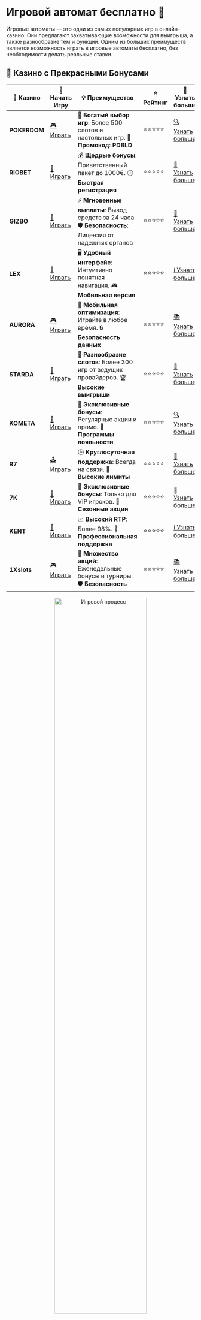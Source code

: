 # Игровой автомат бесплатно 🎰

Игровые автоматы — это одни из самых популярных игр в онлайн-казино. Они предлагают захватывающие возможности для выигрыша, а также разнообразие тем и функций. Одним из больших преимуществ является возможность играть в игровые автоматы бесплатно, без необходимости делать реальные ставки.

## 🌟 Казино с Прекрасными Бонусами

| 🎲 **Казино** | 🔗 **Начать Игру** | 💡 **Преимущество** | ⭐ **Рейтинг** | 🔗 **Узнать больше** |
|--------------|---------------------|---------------------|----------------|----------------------|
| **POKERDOM**  | [🎮 Играть](https://brandplay.link/4k77v2yx) | 🎉 **Богатый выбор игр**: Более 500 слотов и настольных игр. 🎁 **Промокод**: **PDBLD** | ⭐⭐⭐⭐⭐ | [🔍 Узнать больше](https://brandplay.link/4k77v2yx) |
| **RIOBET**    | [🎰 Играть](https://brandplay.link/7xBLTPyj) | 💰 **Щедрые бонусы**: Приветственный пакет до 1000€. 🕒 **Быстрая регистрация** | ⭐⭐⭐⭐⭐ | [📖 Узнать больше](https://brandplay.link/7xBLTPyj) |
| **GIZBO**     | [🎲 Играть](https://brandplay.link/bprXw4YV) | ⚡ **Мгновенные выплаты**: Вывод средств за 24 часа. 🛡️ **Безопасность**: Лицензия от надежных органов | ⭐⭐⭐⭐⭐ | [📝 Узнать больше](https://brandplay.link/bprXw4YV) |
| **LEX**       | [🤑 Играть](https://brandplay.link/zW4hdDFV) | 🖥️ **Удобный интерфейс**: Интуитивно понятная навигация. 🎮 **Мобильная версия** | ⭐⭐⭐⭐⭐ | [ℹ️ Узнать больше](https://brandplay.link/zW4hdDFV) |
| **AURORA**    | [🎮 Играть](https://10trafic-stat2.com/click/668546556bcc6313411604bd/6766/13032/subaccount) | 📱 **Мобильная оптимизация**: Играйте в любое время. 🔒 **Безопасность данных** | ⭐⭐⭐⭐⭐ | [📚 Узнать больше](https://10trafic-stat2.com/click/668546556bcc6313411604bd/6766/13032/subaccount) |
| **STARDА**    | [🎯 Играть](https://brandplay.link/fB7xwRFL) | 🎰 **Разнообразие слотов**: Более 300 игр от ведущих провайдеров. 🏆 **Высокие выигрыши** | ⭐⭐⭐⭐⭐ | [🔎 Узнать больше](https://brandplay.link/fB7xwRFL) |
| **KOMETA**    | [🎰 Играть](https://brandplay.link/8ZymQJV8) | 🎁 **Эксклюзивные бонусы**: Регулярные акции и промо. 🔄 **Программы лояльности** | ⭐⭐⭐⭐⭐ | [🔍 Узнать больше](https://brandplay.link/8ZymQJV8) |
| **R7**        | [🕹️ Играть](https://brandplay.link/bMd3Yjsw) | 🕒 **Круглосуточная поддержка**: Всегда на связи. 💸 **Высокие лимиты** | ⭐⭐⭐⭐⭐ | [📖 Узнать больше](https://brandplay.link/bMd3Yjsw) |
| **7K**        | [🎲 Играть](https://brandplay.link/BvQyFShp) | 🌟 **Эксклюзивные бонусы**: Только для VIP игроков. 🎉 **Сезонные акции** | ⭐⭐⭐⭐⭐ | [📝 Узнать больше](https://brandplay.link/BvQyFShp) |
| **KENT**      | [🤑 Играть](https://brandplay.link/Fv2WP3js) | 📈 **Высокий RTP**: Более 98%. 💼 **Профессиональная поддержка** | ⭐⭐⭐⭐⭐ | [ℹ️ Узнать больше](https://brandplay.link/Fv2WP3js) |
| **1Xslots**   | [🎮 Играть](https://brandplay.link/hSB1khtr) | 🎉 **Множество акций**: Еженедельные бонусы и турниры. 🛡️ **Безопасность** | ⭐⭐⭐⭐⭐ | [📚 Узнать больше](https://brandplay.link/hSB1khtr) |

<div align="center"> <img src="https://i.pinimg.com/originals/1d/b3/25/1db325483acbe642c6d4e6fdd73a4988.gif" alt="Игровой процесс" width="70%"> </div>
---

## 🚀 Быстрые Выигрыши и Поддержка

| 🎲 **Казино** | 🔗 **Начать Игру** | 💡 **Преимущество** | ⭐ **Рейтинг** | 🔗 **Узнать больше** |
|--------------|---------------------|---------------------|----------------|----------------------|
| **GAMA**      | [🎯 Играть](https://brandplay.link/j6NMKsDz) | 🔍 **Интуитивный интерфейс**: Легкость использования. 🏅 **Престижные турниры** | ⭐⭐⭐⭐☆ | [🔎 Узнать больше](https://brandplay.link/j6NMKsDz) |
| **ONION**     | [🎰 Играть](https://brandplay.link/zBGRVpQ9) | 🤑 **Низкие ставки**: Идеально для начинающих. 🔄 **Быстрые выводы** | ⭐⭐⭐⭐☆ | [🔍 Узнать больше](https://brandplay.link/zBGRVpQ9) |
| **ЧЕМПИОН**   | [🕹️ Играть](https://temon-gter.cfd/go/lRq?p80412p304504pcc44t17455) | 🏅 **Лояльная программа**: Награды за активность. 🎁 **Ежемесячные бонусы** | ⭐⭐⭐⭐☆ | [📖 Узнать больше](https://temon-gter.cfd/go/lRq?p80412p304504pcc44t17455) |
| **VAVADA**    | [🎲 Играть](https://vavadapartner.pro/?promo=ea5c9275-6854-4505-94fc-95ab18221945-linkb2) | 🚀 **Быстрая регистрация**: Начните играть мгновенно. 🔐 **Безопасные транзакции** | ⭐⭐⭐⭐☆ | [📝 Узнать больше](https://vavadapartner.pro/?promo=ea5c9275-6854-4505-94fc-95ab18221945-linkb2) |
| **FRIENDS**   | [🤑 Играть](https://gofriends.mba/linkb2) | 🤝 **Социальные игры**: Играйте с друзьями. 🌐 **Мультиплатформенность** | ⭐⭐⭐⭐☆ | [ℹ️ Узнать больше](https://gofriends.mba/linkb2) |
| **1WIN**      | [🎮 Играть](https://brandplay.link/smXVpBbG) | 🏆 **Спортивные ставки**: Широкий выбор видов спорта. 💵 **Высокие коэффициенты** | ⭐⭐⭐⭐☆ | [📚 Узнать больше](https://brandplay.link/smXVpBbG) |
| **DRIP**      | [🎯 Играть](https://drp-ircp01.com/c07e6a3db) | 🌐 **Инновационные игры**: Новейшие игровые технологии. 🛡️ **Высокая безопасность** | ⭐⭐⭐⭐☆ | [🔎 Узнать больше](https://drp-ircp01.com/c07e6a3db) |
| **JOYCASINO** | [🎰 Играть](https://rpc30.call2me.pro/?/ru/registration?apkpop=0&partner=p24970p3291217pc98f) | 🎁 **Приятные бонусы**: Ежедневные акции и подарки. 🕹️ **Разнообразие игр** | ⭐⭐⭐⭐☆ | [🔍 Узнать больше](https://rpc30.call2me.pro/?/ru/registration?apkpop=0&partner=p24970p3291217pc98f) |
| **PLAYFORTUNA** | [🎮 Играть](https://fortunapromo.net/alt/playfortuna/registration?0dc4a9362a71feb7e3f165fb8e766f70) | 🎉 **Регулярные акции**: Бонусы, фриспины и многое другое. 🏅 **Турниры** | ⭐⭐⭐⭐☆ | [📚 Узнать больше](https://fortunapromo.net/alt/playfortuna/registration?0dc4a9362a71feb7e3f165fb8e766f70) |
| **SYKAA**     | [🤑 Играть](https://s-two-way.com/?source=linkb2&pid=30697) | 💸 **Доступные ставки**: Идеально для новичков. 🎁 **Щедрые бонусы** | ⭐⭐⭐⭐☆ | [🔍 Узнать больше](https://s-two-way.com/?source=linkb2&pid=30697) |

<div align="center"> <img src="https://i.pinimg.com/originals/1d/b3/25/1db325483acbe642c6d4e6fdd73a4988.gif" alt="Игровой процесс" width="70%"> </div>

![Игровой автомат бесплатно](https://i.pinimg.com/originals/a9/29/6e/a9296ea1cf6a7c20a985e593451f0323.png)

## Почему играть в игровые автоматы бесплатно? 🎮

Игровые автоматы на виртуальных платформах позволяют игрокам наслаждаться игровым процессом без необходимости делать реальные ставки. Вот несколько причин, почему это выгодно:

1. **Обучение и практика**: Бесплатная игра позволяет новичкам освоиться с правилами и механиками слотов.
2. **Нет риска потери денег**: Играя бесплатно, вы можете наслаждаться процессом, не беспокоясь о финансовых рисках.
3. **Тестирование стратегий**: Бесплатные игры — это отличный способ опробовать различные стратегии и тактики, не вкладывая деньги.
4. **Развлечение**: Игра в игровые автоматы может быть просто увлекательным занятием, даже без реальных ставок.

### Бесплатные игровые автоматы для всех типов игроков 🎲

1. **Симуляторы слотов**: Многие онлайн-казино предлагают бесплатные версии своих популярных слотов. В таких играх используется та же механика, что и в платных версиях, но без риска потери денег.
2. **Без регистрации**: Бесплатные игровые автоматы можно запускать сразу, без необходимости создания аккаунта или регистрации в казино.
3. **Демо-режимы**: Демо-режимы предлагают полное ощущение игры, но без ставок. Это поможет вам проверить функции, бонусные игры и другие особенности без финансовых вложений.

## Как играть в игровые автоматы бесплатно? 🎰

1. **Выберите казино с демо-режимом**: Почти все крупные онлайн-казино предлагают возможность играть в игровые автоматы бесплатно. Обычно для этого нужно просто выбрать режим демо, и вы сможете играть, не внося депозит.
2. **Попробуйте различные слоты**: Бесплатные игры дают возможность ознакомиться с различными типами слотов, включая классические, видеослоты и слоты с прогрессивным джекпотом.
3. **Используйте бонусы**: Многие онлайн-казино предлагают бонусы для игры на реальные деньги, которые можно использовать после того, как вы опробовали бесплатные версии.

### Популярные игровые автоматы, которые можно играть бесплатно 🌟

1. **Pokerdom** 🃏
   - В Pokerdom можно найти множество слотов, доступных для бесплатной игры.
   - Бесплатные демо-режимы позволяют игрокам исследовать игры и получать удовольствие без реальных ставок.

2. **Riobet** 🎰
   - Бесплатные версии популярных слотов, включая современные видеослоты и классические автоматы.
   - Демонстрационные игры помогают новичкам ознакомиться с основами без риска.

3. **Gizbo** 💸
   - Казино предлагает отличные демо-версии для всех своих слотов, чтобы вы могли ознакомиться с играми.
   - Бесплатные игры с возможностью тестирования функций, бонусных раундов и множителей.

4. **LEX** 🎲
   - В LEX доступна большая коллекция бесплатных слотов с уникальными бонусами и возможностями.
   - Бесплатные игры помогут изучить стратегии и тактики.

5. **Starda** 🌟
   - Игры с бесплатным доступом к слоту и бонусам.
   - Простой и удобный интерфейс, а также разнообразие слотов.

6. **Kometa** 🚀
   - Бесплатные демо-версии популярных игр, которые позволяют играть без депозита.
   - Игровые автоматы с захватывающими темами и бонусными раундами.

7. **R7** 💰
   - Бренд R7 предлагает широкий выбор бесплатных слотов и видеослотов.
   - Возможность испытать различные слоты и выбрать лучшие для себя.

8. **7K** 💎
   - В 7K можно играть в лучшие игровые автоматы бесплатно, пробуя новые игры и стратегии.
   - Бесплатные демо-версии популярных слотов и игр с высоким RTP.

## Где найти игровые автоматы для бесплатной игры? 🔍

### 1. **Платформы онлайн-казино**
Многие онлайн-казино предоставляют демо-режимы для всех своих игр. Это идеальный способ попробовать игровой автомат, прежде чем вносить депозит.

### 2. **Мобильные приложения**
Некоторые казино и игровые платформы предлагают мобильные приложения, где также доступны бесплатные версии слотов.

### 3. **Веб-сайты с бесплатными играми**
Существует множество сайтов, предлагающих бесплатные игровые автоматы без необходимости регистрироваться. Они идеально подходят для тех, кто хочет просто поиграть ради удовольствия.

### 4. **Социальные игры**
Многие онлайн-игры предлагают бесплатные автоматы в социальных сетях. В этих играх часто можно заработать виртуальную валюту и играть без реальных ставок.

## Заключение 🏆

Игровые автоматы бесплатно — это отличный способ развлечься, попробовать новые стратегии и не рисковать своими деньгами. Это подходящее решение для новичков, а также для тех, кто просто хочет получить удовольствие от игры. Наслаждайтесь азартом и увлекательными функциями автоматов без необходимости вносить реальные деньги! 🎉
